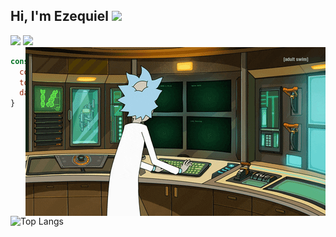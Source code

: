 ## Hi, I'm Ezequiel <img src="https://raw.githubusercontent.com/iampavangandhi/iampavangandhi/master/gifs/Hi.gif" width="30px"></h2>

[<img src="https://img.shields.io/badge/linkedin-%230077B5.svg?&style=for-the-badge&logo=linkedin&logoColor=white">](https://www.linkedin.com/in/ezequiel-menor-4a690027a/)
[<img src="https://img.shields.io/badge/Portfolio-%23000000.svg?&style=for-the-badge">](https://ezequielmenor.es)
<br />
<img align="right" alt="GIF" src="https://github.com/EzequielMenor/EzequielMenor/blob/main/rick.gif" />

```js
const EzequielMenor = {
  code: [HTML, CSS, Javascript],
  tools: [React, Astro],
  database: [MongoDB]
}
```
![Top Langs](https://github-readme-stats.vercel.app/api/top-langs/?username=EzequielMenor&layout=compact&title_color=007bff&text_color=e7e7e7&icon_color=007bff&bg_color=171c28)
